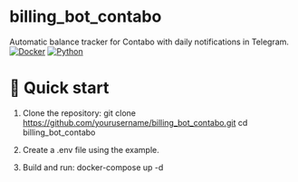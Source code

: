 # billing_bot_contabo
Automatic balance tracker for Contabo with daily notifications in Telegram.
[![Docker](https://img.shields.io/badge/Docker-✅_Supported-blue?logo=docker)](https://docker.com)
[![Python](https://img.shields.io/badge/Python-3.10%2B-brightgreen?logo=python)](https://python.org)

# 🚀 Quick start

1. Clone the repository:
git clone https://github.com/yourusername/billing_bot_contabo.git
cd billing_bot_contabo

2. Create a .env file using the example.

3. Build and run:
docker-compose up -d






